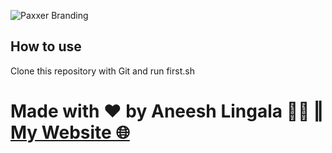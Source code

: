
![Paxxer Branding](https://user-images.githubusercontent.com/87113916/234128017-ae6179f5-00e1-40e7-a97a-bb1ab2d37a7f.png)

## How to use
Clone this repository with Git and run first.sh

# Made with ♥ by Aneesh Lingala 👨‍💻 ‖ [My Website 🌐](https://aneeshlingala.github.io)
